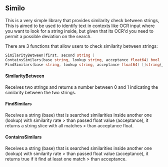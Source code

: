 ## Similo

This is a very simple library that provides similarity check between strings, This is aimed to be used to identify text in contexts like OCR input where you want to look for a string inside, but given that its OCR'd you need to permit a possible deviation on the search.

There are 3 functions that allow users to check similarity between strings:

```go
SimilarityBetween(first, second string )
ContainsSimilars(base string, lookup string, acceptance float64) bool
FindSimilars(base string, lookup string, acceptance float64) []string{}
  ```

#### SimilarityBetween

Receives two strings and returns a number between 0 and 1 indicating the similarity between the two strings.

#### FindSimilars

Receives a string (base) that is searched similarities inside another one (lookup) with similarity rate > than passed float value (acceptance), it returns a string slice with all matches > than acceptance float.

#### ContainsSimilars

Receives a string (base) that is searched similarities inside another one (lookup) with similarity rate > than passed float value (acceptance), it returns true if it find at least one match > than acceptance.
